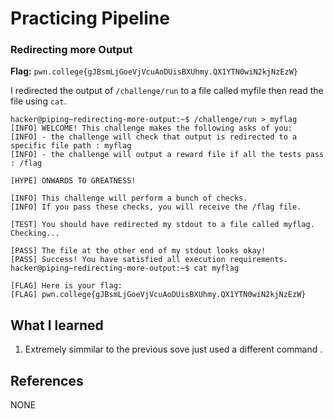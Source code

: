 # Practicing Pipeline 

### Redirecting more Output 

**Flag:** `pwn.college{gJBsmLjGoeVjVcuAoDUisBXUhmy.QX1YTN0wiN2kjNzEzW}`

I redirected the output of `/challenge/run` to a file called myfile then read the file using `cat`.
```
hacker@piping~redirecting-more-output:~$ /challenge/run > myflag
[INFO] WELCOME! This challenge makes the following asks of you:
[INFO] - the challenge will check that output is redirected to a specific file path : myflag
[INFO] - the challenge will output a reward file if all the tests pass : /flag

[HYPE] ONWARDS TO GREATNESS!

[INFO] This challenge will perform a bunch of checks.
[INFO] If you pass these checks, you will receive the /flag file.

[TEST] You should have redirected my stdout to a file called myflag. Checking...

[PASS] The file at the other end of my stdout looks okay!
[PASS] Success! You have satisfied all execution requirements.
hacker@piping~redirecting-more-output:~$ cat myflag

[FLAG] Here is your flag:
[FLAG] pwn.college{gJBsmLjGoeVjVcuAoDUisBXUhmy.QX1YTN0wiN2kjNzEzW}
```

## What I learned

1. Extremely simmilar to the previous sove just used a different command .

## References

NONE
